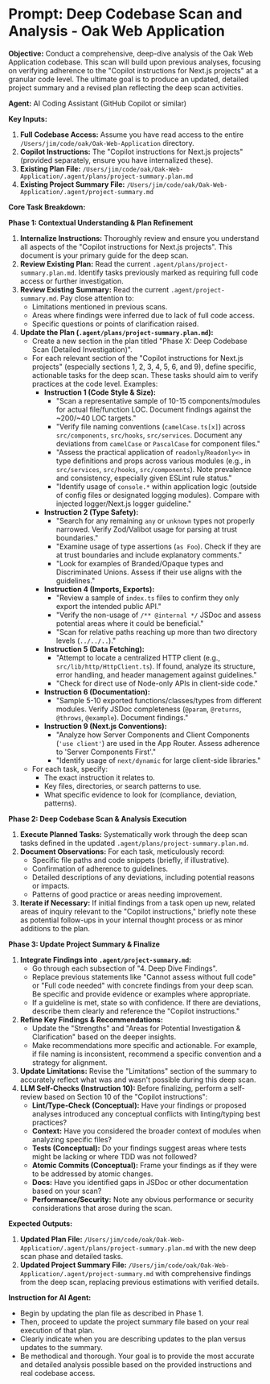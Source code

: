 # Prompt: Deep Codebase Scan and Analysis - Oak Web Application

**Objective:** Conduct a comprehensive, deep-dive analysis of the Oak Web Application codebase. This scan will build upon previous analyses, focusing on verifying adherence to the "Copilot instructions for Next.js projects" at a granular code level. The ultimate goal is to produce an updated, detailed project summary and a revised plan reflecting the deep scan activities.

**Agent:** AI Coding Assistant (GitHub Copilot or similar)

**Key Inputs:**

1. **Full Codebase Access:** Assume you have read access to the entire `/Users/jim/code/oak/Oak-Web-Application` directory.
2. **Copilot Instructions:** The "Copilot instructions for Next.js projects" (provided separately, ensure you have internalized these).
3. **Existing Plan File:** `/Users/jim/code/oak/Oak-Web-Application/.agent/plans/project-summary.plan.md`
4. **Existing Project Summary File:** `/Users/jim/code/oak/Oak-Web-Application/.agent/project-summary.md`

**Core Task Breakdown:**

**Phase 1: Contextual Understanding & Plan Refinement**

1. **Internalize Instructions:** Thoroughly review and ensure you understand all aspects of the "Copilot instructions for Next.js projects". This document is your primary guide for the deep scan.
2. **Review Existing Plan:** Read the current `.agent/plans/project-summary.plan.md`. Identify tasks previously marked as requiring full code access or further investigation.
3. **Review Existing Summary:** Read the current `.agent/project-summary.md`. Pay close attention to:
   - Limitations mentioned in previous scans.
   - Areas where findings were inferred due to lack of full code access.
   - Specific questions or points of clarification raised.
4. **Update the Plan (`.agent/plans/project-summary.plan.md`):**
   - Create a new section in the plan titled "Phase X: Deep Codebase Scan (Detailed Investigation)".
   - For each relevant section of the "Copilot instructions for Next.js projects" (especially sections 1, 2, 3, 4, 5, 6, and 9), define specific, actionable tasks for the deep scan. These tasks should aim to verify practices at the code level. Examples:
     - **Instruction 1 (Code Style & Size):**
       - "Scan a representative sample of 10-15 components/modules for actual file/function LOC. Document findings against the ~200/~40 LOC targets."
       - "Verify file naming conventions (`camelCase.ts[x]`) across `src/components`, `src/hooks`, `src/services`. Document any deviations from `camelCase` or `PascalCase` for component files."
       - "Assess the practical application of `readonly`/`Readonly<>` in type definitions and props across various modules (e.g., in `src/services`, `src/hooks`, `src/components`). Note prevalence and consistency, especially given ESLint rule status."
       - "Identify usage of `console.*` within application logic (outside of config files or designated logging modules). Compare with injected logger/Next.js logger guideline."
     - **Instruction 2 (Type Safety):**
       - "Search for any remaining `any` or `unknown` types not properly narrowed. Verify Zod/Valibot usage for parsing at trust boundaries."
       - "Examine usage of type assertions (`as Foo`). Check if they are at trust boundaries and include explanatory comments."
       - "Look for examples of Branded/Opaque types and Discriminated Unions. Assess if their use aligns with the guidelines."
     - **Instruction 4 (Imports, Exports):**
       - "Review a sample of `index.ts` files to confirm they only export the intended public API."
       - "Verify the non-usage of `/** @internal */` JSDoc and assess potential areas where it could be beneficial."
       - "Scan for relative paths reaching up more than two directory levels (`../../..`)."
     - **Instruction 5 (Data Fetching):**
       - "Attempt to locate a centralized HTTP client (e.g., `src/lib/http/HttpClient.ts`). If found, analyze its structure, error handling, and header management against guidelines."
       - "Check for direct use of Node-only APIs in client-side code."
     - **Instruction 6 (Documentation):**
       - "Sample 5-10 exported functions/classes/types from different modules. Verify JSDoc completeness (`@param`, `@returns`, `@throws`, `@example`). Document findings."
     - **Instruction 9 (Next.js Conventions):**
       - "Analyze how Server Components and Client Components (`'use client'`) are used in the App Router. Assess adherence to 'Server Components First'."
       - "Identify usage of `next/dynamic` for large client-side libraries."
   - For each task, specify:
     - The exact instruction it relates to.
     - Key files, directories, or search patterns to use.
     - What specific evidence to look for (compliance, deviation, patterns).

**Phase 2: Deep Codebase Scan & Analysis Execution**

1. **Execute Planned Tasks:** Systematically work through the deep scan tasks defined in the updated `.agent/plans/project-summary.plan.md`.
2. **Document Observations:** For each task, meticulously record:
   - Specific file paths and code snippets (briefly, if illustrative).
   - Confirmation of adherence to guidelines.
   - Detailed descriptions of any deviations, including potential reasons or impacts.
   - Patterns of good practice or areas needing improvement.
3. **Iterate if Necessary:** If initial findings from a task open up new, related areas of inquiry relevant to the "Copilot instructions," briefly note these as potential follow-ups in your internal thought process or as minor additions to the plan.

**Phase 3: Update Project Summary & Finalize**

1. **Integrate Findings into `.agent/project-summary.md`:**
   - Go through each subsection of "4. Deep Dive Findings".
   - Replace previous statements like "Cannot assess without full code" or "Full code needed" with concrete findings from your deep scan. Be specific and provide evidence or examples where appropriate.
   - If a guideline is met, state so with confidence. If there are deviations, describe them clearly and reference the "Copilot instructions."
2. **Refine Key Findings & Recommendations:**
   - Update the "Strengths" and "Areas for Potential Investigation & Clarification" based on the deeper insights.
   - Make recommendations more specific and actionable. For example, if file naming is inconsistent, recommend a specific convention and a strategy for alignment.
3. **Update Limitations:** Revise the "Limitations" section of the summary to accurately reflect what was and wasn't possible during this deep scan.
4. **LLM Self-Checks (Instruction 10):** Before finalizing, perform a self-review based on Section 10 of the "Copilot instructions":
   - **Lint/Type-Check (Conceptual):** Have your findings or proposed analyses introduced any conceptual conflicts with linting/typing best practices?
   - **Context:** Have you considered the broader context of modules when analyzing specific files?
   - **Tests (Conceptual):** Do your findings suggest areas where tests might be lacking or where TDD was not followed?
   - **Atomic Commits (Conceptual):** Frame your findings as if they were to be addressed by atomic changes.
   - **Docs:** Have you identified gaps in JSDoc or other documentation based on your scan?
   - **Performance/Security:** Note any obvious performance or security considerations that arose during the scan.

**Expected Outputs:**

1. **Updated Plan File:** `/Users/jim/code/oak/Oak-Web-Application/.agent/plans/project-summary.plan.md` with the new deep scan phase and detailed tasks.
2. **Updated Project Summary File:** `/Users/jim/code/oak/Oak-Web-Application/.agent/project-summary.md` with comprehensive findings from the deep scan, replacing previous estimations with verified details.

**Instruction for AI Agent:**

- Begin by updating the plan file as described in Phase 1.
- Then, proceed to update the project summary file based on your real execution of that plan.
- Clearly indicate when you are describing updates to the plan versus updates to the summary.
- Be methodical and thorough. Your goal is to provide the most accurate and detailed analysis possible based on the provided instructions and real codebase access.
